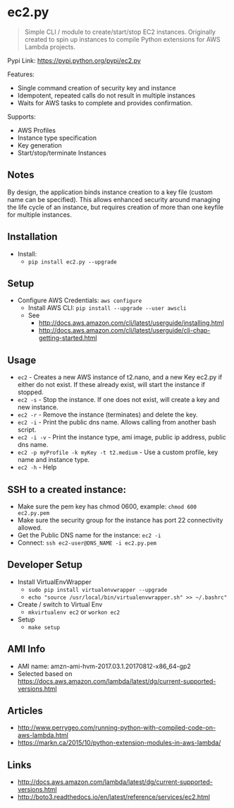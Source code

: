 # ec2.py

> Simple CLI / module to create/start/stop EC2 instances.
> Originally created to spin up instances to compile Python extensions for AWS Lambda projects.

Pypi Link: https://pypi.python.org/pypi/ec2.py

Features:

- Single command creation of security key and instance
- Idempotent, repeated calls do not result in multiple instances
- Waits for AWS tasks to complete and provides confirmation.

Supports:

- AWS Profiles
- Instance type specification
- Key generation
- Start/stop/terminate Instances

## Notes

By design, the application binds instance creation to a key file (custom name can be specified). 
This allows enhanced security around managing the life cycle of an instance,
but requires creation of more than one keyfile for multiple instances.

## Installation

- Install:
    - `pip install ec2.py --upgrade`

## Setup

- Configure AWS Credentials: `aws configure`
    - Install AWS CLI: `pip install --upgrade --user awscli`
    - See
        - http://docs.aws.amazon.com/cli/latest/userguide/installing.html
        - http://docs.aws.amazon.com/cli/latest/userguide/cli-chap-getting-started.html

## Usage

- `ec2` - Creates a new AWS instance of t2.nano, and a new Key ec2.py if either do not exist. If these already exist, will start the instance if stopped.
- `ec2 -s` - Stop the instance. If one does not exist, will create a key and new instance.
- `ec2 -r` - Remove the instance (terminates) and delete the key.
- `ec2 -i` - Print the public dns name. Allows calling from another bash script.
- `ec2 -i -v` - Print the instance type, ami image, public ip address, public dns name.
- `ec2 -p myProfile -k myKey -t t2.medium` - Use a custom profile, key name and instance type.
- `ec2 -h` - Help

## SSH to a created instance:

- Make sure the pem key has chmod 0600, example: `chmod 600 ec2.py.pem`
- Make sure the security group for the instance has port 22 connectivity allowed.
- Get the Public DNS name for the instance: `ec2 -i`
- Connect: `ssh ec2-user@DNS_NAME -i ec2.py.pem`

## Developer Setup

- Install VirtualEnvWrapper
    - `sudo pip install virtualenvwrapper --upgrade`
    - `echo "source /usr/local/bin/virtualenvwrapper.sh" >> ~/.bashrc"`
- Create / switch to Virtual Env
    - `mkvirtualenv ec2` or `workon ec2`
- Setup
    - `make setup`

## AMI Info 

- AMI name: amzn-ami-hvm-2017.03.1.20170812-x86_64-gp2
- Selected based on https://docs.aws.amazon.com/lambda/latest/dg/current-supported-versions.html

## Articles

- http://www.perrygeo.com/running-python-with-compiled-code-on-aws-lambda.html
- https://markn.ca/2015/10/python-extension-modules-in-aws-lambda/

## Links

- http://docs.aws.amazon.com/lambda/latest/dg/current-supported-versions.html
- http://boto3.readthedocs.io/en/latest/reference/services/ec2.html
